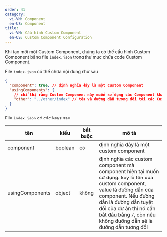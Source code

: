 ```yaml
---
order: 41
category:
  vi-VN: Component
  en-US: Component
title:
  vi-VN: Cấu hình Custom Component
  en-US: Custom Component Configuration
---
```


Khi tạo mới một Custom Component, chúng ta có thể cấu hình Custom Component bằng file `index.json` trong thư mục chứa code Custom Component.

File `index.json` có thể chứa nội dung như sau

```json
{
  "component": true, // định nghĩa đây là một Custom Component
  "usingComponents": {
    // chỉ thị rằng Custom Component này muốn sử dụng các Component khác
    "other": "../other/index" // tên và đường dẫn tương đối tới các Custom Component khác
  }
}
```

File `index.json` có các keys sau

| tên             | kiểu    | bắt buộc | mô tả                                                                                                                                                                                                                                                                |
| --------------- | ------- | -------- | -------------------------------------------------------------------------------------------------------------------------------------------------------------------------------------------------------------------------------------------------------------------- |
| component       | boolean | có       | định nghĩa đây là một custom component                                                                                                                                                                                                                               |
| usingComponents | object  | không    | định nghĩa các custom component mà component hiện tại muốn sử dụng. key là tên của custom component, value là đường dẫn của component. Nếu đường dẫn là đường dẫn tuyệt đối của dự án thì nó cần bắt đầu bằng `/`, còn nếu không đường dẫn sẽ là đường dẫn tương đối |
